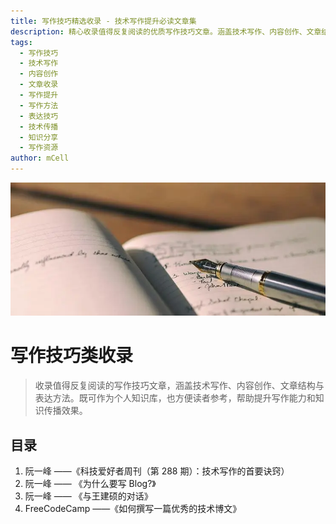 ```yaml
---
title: 写作技巧精选收录 - 技术写作提升必读文章集
description: 精心收录值得反复阅读的优质写作技巧文章。涵盖技术写作、内容创作、文章结构、表达技巧等方面的深度内容，帮助技术人员提升写作水平和内容传播效果的实用资源库。
tags:
  - 写作技巧
  - 技术写作
  - 内容创作
  - 文章收录
  - 写作提升
  - 写作方法
  - 表达技巧
  - 技术传播
  - 知识分享
  - 写作资源
author: mCell
---
```


![017.webp](/images/2025/017.webp)

# 写作技巧类收录

> 收录值得反复阅读的写作技巧文章，涵盖技术写作、内容创作、文章结构与表达方法。既可作为个人知识库，也方便读者参考，帮助提升写作能力和知识传播效果。

## 目录

1. [阮一峰 ——《科技爱好者周刊（第 288 期）：技术写作的首要诀窍）](https://www.ruanyifeng.com/blog/2024/01/weekly-issue-288.html)
2. [阮一峰 —— 《为什么要写 Blog?》](https://www.ruanyifeng.com/blog/2006/12/why_i_keep_blogging.html)
3. [阮一峰 —— 《与王建硕的对话》](https://www.ruanyifeng.com/blog/2010/04/talk_with_wangjianshuo.html)
4. [FreeCodeCamp ——《如何撰写一篇优秀的技术博文》](https://www.freecodecamp.org/chinese/news/how-to-write-a-great-technical-blog-post/)

<style>
a {
  text-decoration: none !important;
}
</style>
